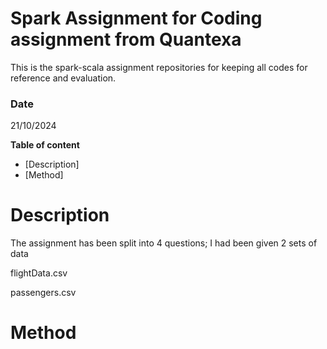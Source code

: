 # Spark Assignment for Coding assignment from Quantexa
This is the spark-scala assignment repositories for keeping all codes for reference and evaluation.

### Date 
21/10/2024

**Table of content**
- [Description]
- [Method]

# Description
The assignment has been split into 4 questions; I had been given 2 sets of data 

flightData.csv


passengers.csv



# Method
